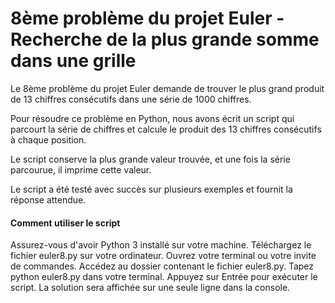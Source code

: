 # 8ème problème du projet Euler - Recherche de la plus grande somme dans une grille

Le 8ème problème du projet Euler demande de trouver le plus grand produit de 13 chiffres consécutifs dans une série de 1000 chiffres.

Pour résoudre ce problème en Python, nous avons écrit un script qui parcourt la série de chiffres et calcule le produit des 13 chiffres consécutifs à chaque position. 

Le script conserve la plus grande valeur trouvée, et une fois la série parcourue, il imprime cette valeur.

Le script a été testé avec succès sur plusieurs exemples et fournit la réponse attendue.

#### Comment utiliser le script
Assurez-vous d'avoir Python 3 installé sur votre machine.
Téléchargez le fichier euler8.py sur votre ordinateur.
Ouvrez votre terminal ou votre invite de commandes.
Accédez au dossier contenant le fichier euler8.py.
Tapez python euler8.py dans votre terminal.
Appuyez sur Entrée pour exécuter le script.
La solution sera affichée sur une seule ligne dans la console.
